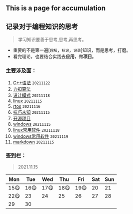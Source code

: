 ## This is a page for accumulation

## 记录对于**编程知识**的思考

> 学习知识要善于思考,思考,再思考。
- 重要的不是第一遍[`理解`，`标记`，`记录`]知识，而是思考，打磨。
- 看完理论，也要结合实践去**应用**，做**项目**。

### 主要涉及面：

1. [C++语法](documents/C++语法.md)  `20211122`
2. [力扣算法](documents/力扣算法.md)
3. [设计模式](documents/设计模式.md) `20211118`
4. [linux](documents/linux.md) `20211115`
5. [rtos](documents/rtos.md) `20211116`
6. [技巧未知](documents/技巧.md) `20211115`
7. [开源项目](documents/开源项目.md)
8. [windows](documents/windows.md) `20211115`
9. [linux常用软件](documents/常用软件_linux.md) `20211118`
10. [windows常用软件](documents/常用软件_windows.md) `20211119`
11. [markdown](documents/markdown.md) `20211115`

### 签到栏：

> 2021.11.15

| Mon     | Tue     | Wed     | Thu     | Fri     | Sat  | Sun  |
| ------- | ------- | ------- | ------- | ------- | ---- | ---- |
| 15:yum: | 16:yum: | 17:yum: | 18:yum: | 19:yum: | 20   | 21   |
| 22:yum: | 23      | 24      | 25      | 26      | 27   | 28   |
| 29      | 30      |         |         |         |      |      |